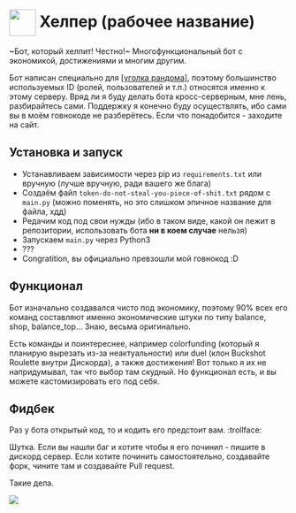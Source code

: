 # <img width="48" height="48" align="center" src='https://cdn.discordapp.com/avatars/513081650490638337/c3631e67f98bb8b1255da21b29a66cb1.png'> Хелпер (рабочее название)
~Бот, который хелпит! Честно!~ Многофункциональный бот с экономикой, достижениями и многим другим.

Бот написан специально для [[уголка рандома]](https://ugrnd.ru), поэтому большинство используемых ID (ролей, пользователей и т.п.) относятся именно к этому серверу. Вряд ли я буду делать бота кросс-серверным, мне лень, разбирайтесь сами.
Поддержку я конечно буду осуществлять, ибо сами вы в моём говнокоде не разберётесь. Если что понадобится - заходите на сайт.
## Установка и запуск
- Устанавливаем зависимости через pip из `requirements.txt` или вручную (лучше вручную, ради вашего же блага)
- Создаём файл `token-do-not-steal-you-piece-of-shit.txt` рядом с `main.py` (можно поменять, но это слишком эпичное название для файла, хдд)
- Редачим код под свои нужды (ибо в таком виде, какой он лежит в репозитории, использовать бота **ни в коем случае** нельзя)
- Запускаем `main.py` через Python3
- ???
- Congratition, вы официально превзошли мой говнокод :D
## Функционал
Бот изначально создавался чисто под экономику, поэтому 90% всех его команд составляют именно экономические штуки по типу balance, shop, balance_top... Знаю, весьма оригинально.

Есть команды и поинтереснее, например colorfunding (который я планирую вырезать из-за неактуальности) или duel (клон Buckshot Roulette внутри Дискорда), а также достижения! Вот только я их не напридумывал, так что выбор там скудный. Но функционал есть, и вы можете кастомизировать его под себя.
## Фидбек
Раз у бота открытый код, то и кодить его предстоит вам. :trollface:

Шутка. Если вы нашли баг и хотите чтобы я его починил - пишите в дискорд сервер.
Если хотите починить самостоятельно, создавайте форк, чините там и создавайте Pull request.

Такие дела.

<img src='https://cdn.discordapp.com/emojis/1192218417231568946.webp?size=96&quality=lossless'>
